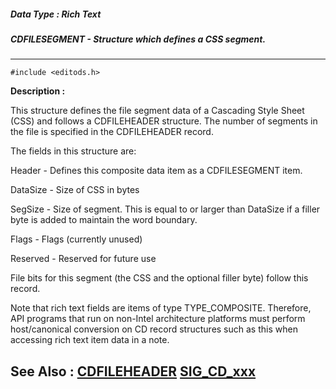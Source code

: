 ##### Data Type : Rich Text
##### CDFILESEGMENT - Structure which defines a CSS segment.
---
```
#include <editods.h>
```
**Description :**

This structure defines the file segment data of a Cascading Style Sheet (CSS) 
and follows a CDFILEHEADER structure.  The number of segments in the file is 
specified in the CDFILEHEADER record.

The fields in this structure are:

Header - Defines this composite data item as a CDFILESEGMENT item.

DataSize - Size of CSS in bytes

SegSize - Size of segment. This is equal to or larger than DataSize if a filler 
byte is added to maintain the word boundary.

Flags - Flags (currently unused)
 
Reserved - Reserved for future use

File bits for this segment (the CSS and the optional filler byte) follow this 
record.

Note that rich text fields are items of type TYPE_COMPOSITE.  Therefore, API 
programs that run on non-Intel architecture platforms must perform 
host/canonical conversion on CD record structures such as this when accessing 
rich text item data in a note. 

**See Also :**
[CDFILEHEADER](/reference/Data/CDFILEHEADER)
[SIG_CD_xxx](/reference/Symb/SIG_CD_xxx)
---
